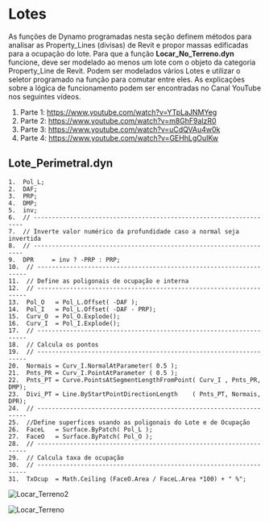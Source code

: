 # Lotes

As funções de Dynamo programadas nesta seção definem métodos para analisar as Property_Lines (divisas) de Revit e propor massas edificadas para a ocupação do lote. Para que a função **Locar_No_Terreno.dyn** funcione, deve ser modelado ao menos um lote com o objeto da categoria Property_Line de Revit. Podem ser modelados vários Lotes e utilizar o seletor programado na função para comutar entre eles. As explicações sobre a lógica de funcionamento podem ser encontradas no Canal YouTube nos seguintes vídeos.

  1. Parte 1: https://www.youtube.com/watch?v=YTpLaJNMYeg
  2. Parte 2: https://www.youtube.com/watch?v=m8GhF9alzR0
  3. Parte 3: https://www.youtube.com/watch?v=uCdQVAu4w0k
  4. Parte 4: https://www.youtube.com/watch?v=GEHhLgOuIKw

## Lote_Perimetral.dyn

    1.  Pol_L;
    2.  DAF;
    3.  PRP;
    4.  DMP;
    5.  inv;
    6.  // -------------------------------------------------------------------
    7.  // Inverte valor numérico da profundidade caso a normal seja invertida
    8.  // -------------------------------------------------------------------
    9.  DPR     = inv ? -PRP : PRP;
    10.  // -------------------------------------------------------------------
    11.  // Define as poligonais de ocupação e interna
    12.  // -------------------------------------------------------------------
    13.  Pol_O   = Pol_L.Offset( -DAF );
    14.  Pol_I   = Pol_L.Offset( -DAF - PRP);
    15.  Curv_O  = Pol_O.Explode();
    16.  Curv_I  = Pol_I.Explode();
    17.  // -------------------------------------------------------------------
    18.  // Calcula os pontos
    19.  // -------------------------------------------------------------------
    20.  Normais = Curv_I.NormalAtParameter( 0.5 );
    21.  Pnts_PR = Curv_I.PointAtParameter ( 0.5 );
    22.  Pnts_PT = Curve.PointsAtSegmentLengthFromPoint( Curv_I , Pnts_PR, DMP);
    23.  Divi_PT = Line.ByStartPointDirectionLength    ( Pnts_PT, Normais, DPR);
    24.  // -------------------------------------------------------------------
    25.  //Define superfices usando as poligonais do Lote e de Ocupação
    26.  FaceL   = Surface.ByPatch( Pol_L );
    27.  FaceO   = Surface.ByPatch( Pol_O );
    28.  // -------------------------------------------------------------------
    29.  // Calcula taxa de ocupação
    30.  // -------------------------------------------------------------------
    31.  TxOcup  = Math.Ceiling (FaceO.Area / FaceL.Area *100) + " %";

![Locar_Terreno2](https://github.com/JLMenegotto/AulasBIM/assets/9437020/62c00c0d-deda-4fbe-b0dc-6adb4663e521)

![Locar_Terreno](https://github.com/JLMenegotto/AulasBIM/assets/9437020/fda2ae6b-c259-4eeb-8028-a31baa6ed462)
